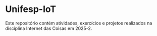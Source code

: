 # Unifesp-IoT
Este repositório contém atividades, exercícios e projetos realizados na disciplina Internet das Coisas em 2025-2.
